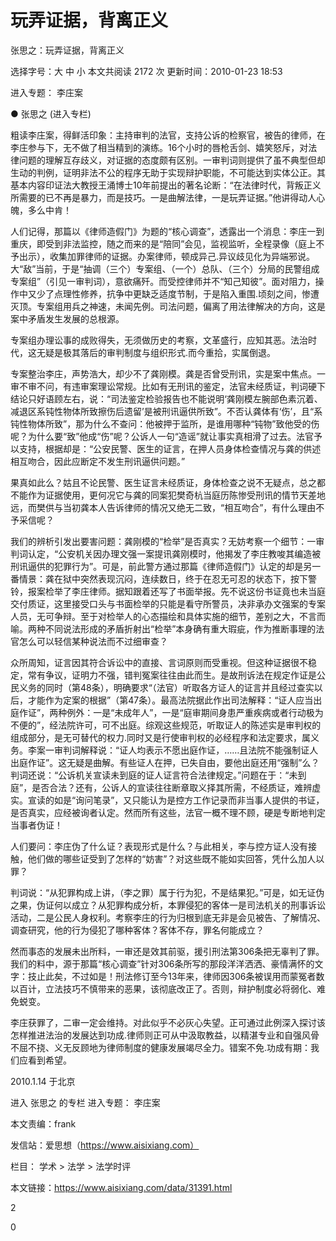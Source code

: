 # 玩弄证据，背离正义

张思之：玩弄证据，背离正义

选择字号：大 中 小   本文共阅读 2172 次 更新时间：2010-01-23 18:53

进入专题： 李庄案  

● 张思之 (进入专栏)  

粗读李庄案，得鲜活印象：主持审判的法官，支持公诉的检察官，被告的律师，在李庄参与下，无不做了相当精到的演练。16个小时的唇枪舌剑、嬉笑怒斥，对法律问题的理解互存歧义，对证据的态度颇有区别。一审判词则提供了虽不典型但却生动的判例，证明非法不公的程序无助于实现辩护职能，不可能达到实体公正。其基本内容印证法大教授王涌博士10年前提出的著名论断：“在法律时代，背叛正义所需要的已不再是暴力，而是技巧。一是曲解法律，一是玩弄证据。”他讲得动人心魄，多么中肯！

人们记得，那篇以《律师造假门》为题的“核心调查”，透露出一个消息：李庄一到重庆，即受到非法监控，随之而来的是“陪同”会见，监视监听，全程录像（庭上不予出示），收集加罪律师的证据。办案律师，顿成异己.异议歧见化为异端邪说。大“敌”当前，于是“抽调（三个）专案组、（一个）总队、（三个）分局的民警组成专案组”（引见一审判词），意欲痛歼。而受控律师并不“知己知彼”。面对阻力，操作中又少了点理性修养，抗争中更缺乏适度节制，于是陷入重围.顷刻之间，惨遭灭顶。专案组用兵之神速，未闻先例。司法问题，偏离了用法律解决的方向，这是案中矛盾发生发展的总根源。

专案组办理讼事的成败得失，无须做历史的考察，文革盛行，应知其恶。法治时代，这无疑是极其落后的审判制度与组织形式.而今重拾，实属倒退。

专案整治李庄，声势浩大，却少不了龚刚模。龚是否曾受刑讯，实是案中焦点。一审不审不问，有违审案理讼常规。比如有无刑讯的鉴定，法官未经质证，判词硬下结论只好语顾左右，说：“司法鉴定检验报告也不能说明‘龚刚模左腕部色素沉着、减退区系钝性物体所致擦伤后遗留’是被刑讯逼供所致”。不否认龚体有‘伤’，且“系钝性物体所致”，那为什么不查问：他被押于监所，是谁用哪种“钝物”致他受的伤呢？为什么要“致”他成“伤”呢？公诉人一句“造谣”就让事实真相滑了过去。法官予以支持，根据却是：“公安民警、医生的证言，在押人员身体检查情况与龚的供述相互吻合，因此应断定不发生刑讯逼供问题。”

果真如此么？姑且不论民警、医生证言未经质证，身体检查之说不无疑点，总之都不能作为证据使用，更何况它与龚的同案犯樊奇杭当庭历陈惨受刑讯的情节天差地远，而樊供与当初龚本人告诉律师的情况又绝无二致，“相互吻合”，有什么理由不予采信呢？

我们的辨析引发出要害问题：龚刚模的“检举”是否真实？无妨考察一个细节：一审判词认定，“公安机关因办理文强一案提讯龚刚模时，他揭发了李庄教唆其编造被刑讯逼供的犯罪行为”。可是，前此警方通过那篇《律师造假门》认定的却是另一番情景：龚在狱中突然表现沉闷，连续数日，终于在忍无可忍的状态下，按下警铃，报案检举了李庄律师。据知跟着还写了书面举报。先不说这份书证竟也未当庭交付质证，这里接受口头与书面检举的只能是看守所警员，决非承办文强案的专案人员，无可争辩。至于对检举人的心态描绘和具体实施的细节，差别之大，不言而喻。两种不同说法形成的矛盾折射出“检举”本身确有重大瑕疵，作为推断事理的法官怎么可以轻信某种说法而不过细审查？

众所周知，证言因其符合诉讼中的直接、言词原则而受重视。但这种证据很不稳定，常有争议，证明力不强，错判冤案往往由此而生。是故刑诉法在规定作证是公民义务的同时（第48条），明确要求“（法官）听取各方证人的证言并且经过查实以后，才能作为定案的根据”（第47条）。最高法院据此作出司法解释：“证人应当出庭作证”，两种例外：一是“未成年人”，一是“庭审期间身患严重疾病或者行动极为不便的”，经法院许可，可不出庭。综观这些规范，听取证人的陈述实是审判权的组成部分，是无可替代的权力.同时又是行使审判权的必经程序和法定要求，属义务。李案一审判词解释说：“证人均表示不愿出庭作证，……且法院不能强制证人出庭作证”。这无疑是曲解。有些证人在押，已失自由，要他出庭还用“强制”么？判词还说：“公诉机关宣读未到庭的证人证言符合法律规定。”问题在于：“未到庭”，是否合法？还有，公诉人的宣读往往断章取义择其所需，不经质证，难辨虚实。宣读的如是“询问笔录”，又只能认为是控方工作记录而非当事人提供的书证，是否真实，应经被询者认定。然而所有这些，法官一概不理不顾，硬是专断地判定当事者伪证！

人们要问：李庄伪了什么证？表现形式是什么？与此相关，李与控方证人没有接触，他们做的哪些证受到了怎样的“妨害”？对这些既不能如实回答，凭什么加人以罪？

判词说：“从犯罪构成上讲，（李之罪）属于行为犯，不是结果犯。”可是，如无证伪之果，伪证何以成立？从犯罪构成分析，本罪侵犯的客体一是司法机关的刑事诉讼活动，二是公民人身权利。考察李庄的行为归根到底无非是会见被告、了解情况、调查研究，他的行为侵犯了哪种客体？客体不存，罪名何能成立？

然而事态的发展未出所料，一审还是效其前驱，援引刑法第306条把无辜判了罪。我们的料中，源于那篇“核心调查”针对306条所写的那段洋洋洒洒、豪情满怀的文字：技止此矣，不过如是！刑法修订至今13年来，律师因306条被误用而蒙冤者数以百计，立法技巧不慎带来的恶果，该彻底改正了。否则，辩护制度必将弱化、难免蜕变。

李庄获罪了，二审一定会维持。对此似乎不必灰心失望。正可通过此例深入探讨该怎样推进法治的发展达到功成.律师则正可从中汲取教益，以精湛专业和自强风骨不屈不挠、义无反顾地为律师制度的健康发展竭尽全力。错案不免.功成有期：我们应看到希望。

2010.1.14 于北京

进入 张思之 的专栏     进入专题： 李庄案  

本文责编：frank

发信站：爱思想（https://www.aisixiang.com）

栏目： 学术 > 法学 > 法学时评

本文链接：https://www.aisixiang.com/data/31391.html

2

0